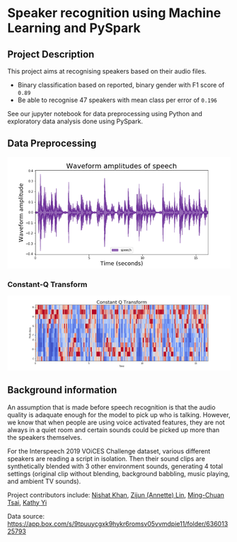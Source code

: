 # Speaker recognition using Machine Learning and PySpark 

## Project Description

This project aims at recognising speakers based on their audio files.
- Binary classification based on reported, binary gender with F1 score of `0.89`
- Be able to recognise 47 speakers with mean class per error of `0.196`

See our jupyter notebook for data preprocessing using Python and exploratory data analysis done using PySpark.

## Data Preprocessing
![](./Plots/WaveformPlot.png)
### Constant-Q Transform
![](./Plots/cqt.png)

## Background information

An assumption that is made before speech recognition is that the audio quality is adaquate enough for the model to pick up who is talking. However, we know that when people are using voice activated features, they are not always in a quiet room and certain sounds could be picked up more than the speakers themselves. 

For the Interspeech 2019 VOiCES Challenge dataset, various different speakers are reading a script in isolation. Then their sound clips are synthetically blended with 3 other environment sounds, generating 4 total settings (original clip without blending, background babbling, music playing, and ambient TV sounds).


Project contributors include: [Nishat Khan](https://www.linkedin.com/in/nishat-parveen), [Zijun (Annette) Lin](https://www.linkedin.com/in/zijun-annette-lin), [Ming-Chuan Tsai](https://www.linkedin.com/in/kirsten-tsai-869724156), [Kathy Yi](https://www.linkedin.com/in/kathleen-yi)

Data source: https://app.box.com/s/9tpuuycgxk9hykr6romsv05vvmdpie11/folder/63601325793
